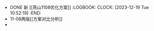- DONE 新 [[燕山1108优化方案]]
  :LOGBOOK:
  CLOCK: [2023-12-19 Tue 10:52:19]
  :END:
- 11-08两版[[方案对比分析]]
-